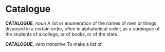 # Catalogue

**CATALOGUE**, _noun_ A list or enumeration of the names of men or things disposed in a certain order, often in alphabetical order; as a _catalogue_ of the students of a college, or of books, or of the stars.

**CATALOGUE**, _verb transitive_ To make a list of.